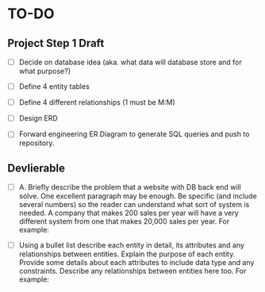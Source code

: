 # TO-DO

## Project Step 1 Draft

- [ ] Decide on database idea (aka. what data will database store and for what purpose?)

- [ ] Define 4 entity tables

- [ ] Define 4 different relationships (1 must be M:M)
- [ ] Design ERD

- [ ] Forward engineering ER Diagram to generate SQL queries and push to repository.
## Devlierable

- [ ] A. Briefly describe the problem that a website with DB back end will solve. One excellent paragraph may be enough. Be specific (and include several numbers) so the reader can understand what sort of system is needed. A company that makes 200 sales per year will have a very different system from one that makes 20,000 sales per year. For example:

- [ ] Using a bullet list describe each entity in detail, its attributes and any relationships between entities. Explain the purpose of each entity. Provide some details about each attributes to include data type and any constraints. Describe any relationships between entities here too. For example: 



